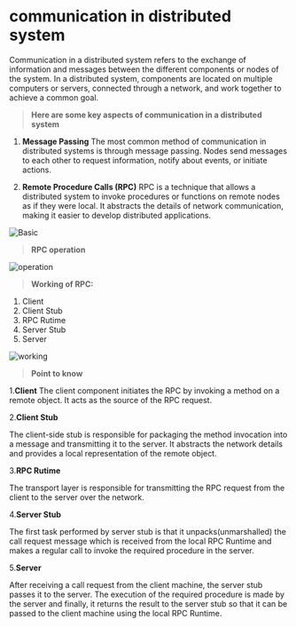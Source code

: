 # communication in distributed system
Communication in a distributed system refers to the exchange of information and messages between the different components or nodes of the system. In a distributed system, components are located on multiple computers or servers, connected through a network, and work together to achieve a common goal. 

>**Here are some key aspects of communication in a distributed system**

1. **Message Passing**
The most common method of communication in distributed systems is through message passing. Nodes send messages to each other to request information, notify about events, or initiate actions. 
 
2. **Remote Procedure Calls (RPC)**
RPC is a technique that allows a distributed system to invoke procedures or functions on remote nodes as if they were local. It abstracts the details of network communication, making it easier to develop distributed applications. 

![Basic](https://res.cloudinary.com/dbvr3bxyv/image/upload/v1687757847/distributed%20system/1_qv64ja.png)

>**RPC operation**

![operation](https://res.cloudinary.com/dbvr3bxyv/image/upload/v1687757845/distributed%20system/2_zaza3w.png)

>**Working of RPC:**
1. Client
2. Client Stub
3. RPC Rutime
4. Server Stub
5. Server

![working](https://res.cloudinary.com/dbvr3bxyv/image/upload/v1687758216/distributed%20system/3_p6ko9l.png)

>**Point to know**

1.**Client**
The client component initiates the RPC by invoking a method on a remote object. It acts as the source of the RPC request.

2.**Client Stub**

The client-side stub is responsible for packaging the method invocation into a message and transmitting it to the server. It abstracts the network details and provides a local representation of the remote object.

3.**RPC Rutime**

The transport layer is responsible for transmitting the RPC request from the client to the server over the network.

4.**Server Stub**

The first task performed by server stub is that it unpacks(unmarshalled) the call request message which is received from the local RPC Runtime and makes a regular call to invoke the required procedure in the server.

5.**Server**

After receiving a call request from the client machine, the server stub passes it to the server. The execution of the required procedure is made by the server and finally, it returns the result to the server stub so that it can be passed to the client machine using the local RPC Runtime.
